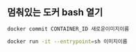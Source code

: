 ## 멈춰있는 도커 bash 열기

```bash
docker commit CONTAINER_ID 새로운이미지이름

docker run -it --entrypoint=sh 이미지이름
```
